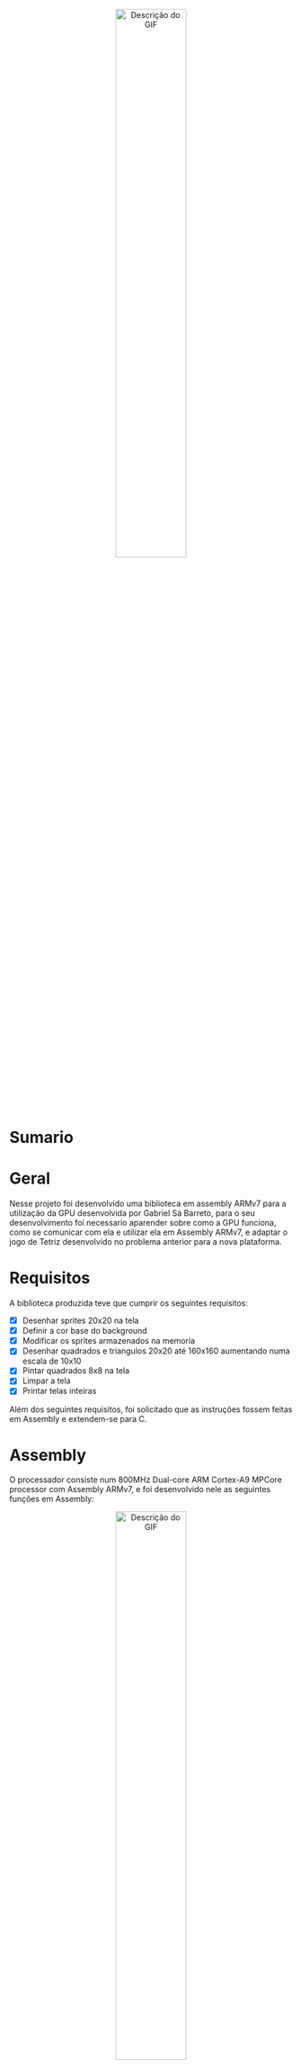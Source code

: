 <p align="center">
  <img src="ReadMe_files/inicio.gif" alt="Descrição do GIF" width="50%">
</p>

# Sumario

# Geral
Nesse projeto foi desenvolvido uma biblioteca em assembly ARMv7 para a utilização da GPU desenvolvida por Gabriel Sá Barreto, para o seu desenvolvimento foi necessario aparender sobre como a GPU funciona, como se comunicar com ela e utilizar ela em Assembly ARMv7, e adaptar o jogo de Tetriz desenvolvido no problema anterior para a nova plataforma.

# Requisitos

A biblioteca produzida teve que cumprir os seguintes requisitos:

- [x] Desenhar sprites 20x20 na tela
- [x] Definir a cor base do background
- [x] Modificar os sprites armazenados na memoria
- [x] Desenhar quadrados e triangulos 20x20 até 160x160 aumentando numa escala de 10x10
- [x] Pintar quadrados 8x8 na tela
- [x] Limpar a tela
- [x] Printar telas inteiras

Além dos seguintes requisitos, foi solicitado que as instruções fossem feitas em Assembly e extendem-se para C.

# Assembly

O processador consiste num 800MHz Dual-core ARM Cortex-A9 MPCore processor com Assembly ARMv7, e foi desenvolvido nele as seguintes funções em Assembly:

<p align="center">
  <img src="ReadMe_files/header.png" alt="Descrição do GIF" width="50%">
</p>


Vale lembrar que todas as funções após iniciarem a sua execução salvam o contexto dos registradores utilizados para sua execução e restauram esse contexto logo antes do retorno da função para evitar conflitos na execução do problema.

As funções que são instruções da GPU funcionam todas de forma muito semelhante onde os parametros são passados para o buffer Data_B e o opcode e endereço de memoria são enviados para o buffer Data_A, após isso elas aguardam poderem escrever checkando a variavel wrfull == 0 e é enviado um pulso para wrreg permitindo a escrita. Esse processo se repete para as funções wbr_bg, wbr_sp, wbm, wsm, dp_triangle e dp_square

# C

Em C foram desenvolvidos algumas funções ** Fala aqui sobre C Everton **

# Tetriz

** Fala aqui sobre o que precisou enfiar pro jogo funcionar **

# Como executar

Para rodarmos o código, precisamos cumprir alguns requisitos que são:

1. Uma Placa DE1-SoC com a GPU de Gabriel Sá Barreto instalada.
2. Linux instalados.
3. A biblioteca do IntelFPGAUP Accelerometer instalada.
4. Um monitor com entrada VGA.
5. Um cabo de Ethernet
6. Um computador com terminal para acessar a placa via protocolo SSH.

Com todos os requisitos cumpridos basta transferir os arquivos desse repositório para a placa. E então entrar na pasta do projeto e rodar o comando `make game`.

Caso sua placa tenha acesso a internet, e o git instalado, você pode digitar o seguinte comando: 
Clone o repositório:
```
git clone https://github.com/vini464/GPU_LIB.git && cd GPU_LIB
make game
```
> **Obs: Você precisa de privilégio de administrador para rodar o jogo.**


# Testes

Para reproduzir os testes você precisará do script jarvis.c.

### Teste de BackGround

Esse teste consiste em chamar a função wbr_bg e definir uma cor para ser mostrada, seu resultado deve se parecer com isso:

<p align="center">
  <img src="ReadMe_files/Background.gif" alt="Descrição do GIF" width="25%">
</p>

### Teste de Sprite

Esse teste consiste em chamar a função para colocar todos os sprites na tela, o seu resultado deve se parecer com isso:

<p align="center">
  <img src="ReadMe_files/wbr_sp.gif" alt="Descrição do GIF" width="25%">
</p>

### Teste de Adicionar Sprite

Esse teste consiste em adicionar um sprite de uma cobra pre-feita na placa, o seu resultado deve se parecer com isso:

<p align="center">
  <img src="ReadMe_files/wsm.gif" alt="Descrição do GIF" width="25%">
</p>

### Teste de Triangulo e Quadrado

Esse teste consiste em desenhar um triangulo e um quadrado na tela, caso passe paramentros errados, a GPU tentará printar e resultará em uma imagem parecendo um "post-it", caso coloque parametros validos, o resultado será esse:

<p align="center">
  <img src="ReadMe_files/dp_triangle.gif" alt="Descrição do GIF" width="25%">
</p>

<p align="center">
  <img src="ReadMe_files/dp_square.gif" alt="Descrição do GIF" width="25%">
</p>

### Teste de Background Block

Esse teste consiste em desenhar um background block na tela, o seu resultado deve se parecer com isso:

<p align="center">
  <img src="ReadMe_files/wbm.gif" alt="Descrição do GIF" width="25%">
</p>

### Teste de 7 Segmentos

Esse teste consiste em passar um número para o 7 segmentos e após isso, deve ser impresso esse número no 7 segmentos:

<p align="center">
  <img src="ReadMe_files/7_seg.gif" alt="Descrição do GIF" width="25%">
</p>

### Teste de Botão

Esse teste consiste em ficar continuamente lendo a palavra que está associada aos botões, cada botão pode somar +1,+2,+4,+8 na exibição enquanto estiver sendo pressionado, o seu resultado deve se parecer com isso:

<p align="center">
  <img src="ReadMe_files/botao.gif" alt="Descrição do GIF" width="25%">
</p>

# Tecnologias utilizadas:

Para o desenvolvimento desse projeto, utilizamos as seguintes tecnologias e ferramentas:

Editores de texto:
<img src="https://img.shields.io/badge/Editor-VSCode-blue?logo=visual-studio-code&logoColor=white"/>
<img src="https://img.shields.io/badge/Editor-Neovim-green?logo=neovim&logoColor=white"/>

Linguagem:
<img src="https://img.shields.io/badge/Linguagem-C-blue?logo=c&logoColor=white"/>

Ferramentas auxiliares:
<img src="https://img.shields.io/badge/Software-Piskel-blue?style=flat" alt="Piskel Badge" height="25">
<img src="ReadMe_files/piskel_logo.png" alt="Piskel Logo" height="25">

# Conclusão

Foi desenvolvido toda a biblioteca para uso da GPU com todos os comandos em Assembly e mais algumas funções em C, portanto, os principais objetivos do PBL que eram, conseguir entender como funciona a GPU de Gabriel Sá Barreto e aprender e obter experiencia com códigos em Assembly ARM foi conquistado tendo em vista o sucesso do desenvolvimento do problema.



